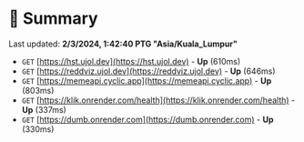 # 📖 Summary
Last updated: **2/3/2024, 1:42:40 PTG "Asia/Kuala_Lumpur"**

- `GET` [https://hst.ujol.dev](https://hst.ujol.dev) - **Up** (610ms)
- `GET` [https://reddviz.ujol.dev](https://reddviz.ujol.dev) - **Up** (646ms)
- `GET` [https://memeapi.cyclic.app](https://memeapi.cyclic.app) - **Up** (803ms)
- `GET` [https://klik.onrender.com/health](https://klik.onrender.com/health) - **Up** (337ms)
- `GET` [https://dumb.onrender.com](https://dumb.onrender.com) - **Up** (330ms)
